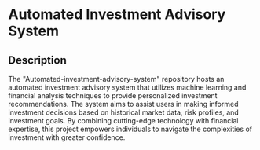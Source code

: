 # Automated Investment Advisory System
## Description
The "Automated-investment-advisory-system" repository hosts an automated investment advisory system that utilizes machine learning and financial analysis techniques to provide personalized investment recommendations. The system aims to assist users in making informed investment decisions based on historical market data, risk profiles, and investment goals. By combining cutting-edge technology with financial expertise, this project empowers individuals to navigate the complexities of investment with greater confidence.
